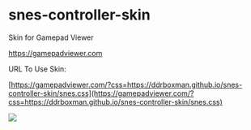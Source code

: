 # snes-controller-skin

Skin for Gamepad Viewer

https://gamepadviewer.com

URL To Use Skin:

[https://gamepadviewer.com/?css=https://ddrboxman.github.io/snes-controller-skin/snes.css](https://gamepadviewer.com/?css=https://ddrboxman.github.io/snes-controller-skin/snes.css)

![](https://ddrboxman.github.io/snes-controller-skin/Screen%20Shot%202018-05-29%20at%208.19.12%20PM.png)
